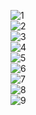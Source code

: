 <link rel="stylesheet" href="https://maxcdn.bootstrapcdn.com/bootstrap/4.0.0/css/bootstrap.min.css" integrity="sha384-Gn5384xqQ1aoWXA+058RXPxPg6fy4IWvTNh0E263XmFcJlSAwiGgFAW/dAiS6JXm" crossorigin="anonymous">
  
<img src="https://github.com/Vintaje/MyRestaurant/blob/develop/docImages/manual1.PNG" alt="1" /> <br/>
<img src="https://github.com/Vintaje/MyRestaurant/blob/develop/docImages/manual2.PNG" alt="2" /> <br/>
<img src="https://github.com/Vintaje/MyRestaurant/blob/develop/docImages/manual3.PNG" alt="3" /> <br/>
<img src="https://github.com/Vintaje/MyRestaurant/blob/develop/docImages/manual4.PNG" alt="4" /> <br/>
<img src="https://github.com/Vintaje/MyRestaurant/blob/develop/docImages/manual5.PNG" alt="5" /> <br/>
<img src="https://github.com/Vintaje/MyRestaurant/blob/develop/docImages/manual6.PNG" alt="6" /> <br/>
<img src="https://github.com/Vintaje/MyRestaurant/blob/develop/docImages/manual7.PNG" alt="7" /> <br/>
<img src="https://github.com/Vintaje/MyRestaurant/blob/develop/docImages/manual8.PNG" alt="8" /> <br/>
<img src="https://github.com/Vintaje/MyRestaurant/blob/develop/docImages/manual9.PNG" alt="9" /> <br/>

